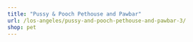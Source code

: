 ```yaml
---
title: "Pussy & Pooch Pethouse and Pawbar"
url: /los-angeles/pussy-and-pooch-pethouse-and-pawbar-3/
shop: pet
---
```

